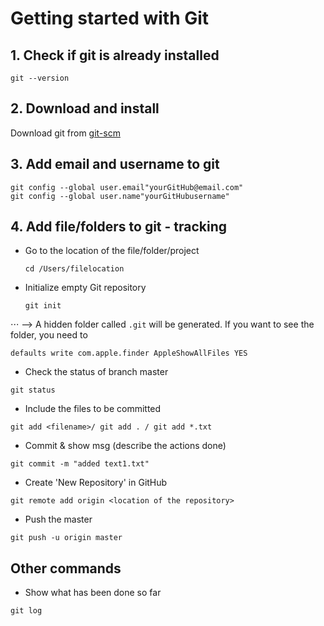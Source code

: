 # Getting started with Git

## 1. Check if git is already installed 
   ```
   git --version
   ```
## 2. Download and install   
   Download git from [git-scm](https://git-scm.com/download/mac)
## 3. Add email and username to git
   ```
   git config --global user.email"yourGitHub@email.com"
   git config --global user.name"yourGitHubusername"
   ```
## 4. Add file/folders to git - tracking
* Go to the location of the file/folder/project
   ```
   cd /Users/filelocation
   ```
* Initialize empty Git repository
   ```
   git init
   ```
⋅⋅⋅ --> A hidden folder called `.git` will be generated. If you want to see the folder, you need to 
   ```
   defaults write com.apple.finder AppleShowAllFiles YES
   ```
* Check the status of branch master
```
git status
```
* Include the files to be committed
```
git add <filename>/ git add . / git add *.txt
```
* Commit & show msg (describe the actions done)
```
git commit -m "added text1.txt"
```
* Create 'New Repository' in GitHub
```
git remote add origin <location of the repository>
```
* Push the master
```
git push -u origin master
```

## Other commands
* Show what has been done so far
```
git log
```
